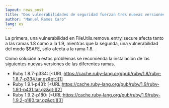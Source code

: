 ```yaml
---
layout: news_post
title: "Dos vulnerabilidades de seguridad fuerzan tres nuevas versiones de Ruby."
author: "Manuel Ramos Caro"
lang: es
---
```


La primera, una vulnerabilidad en FileUtils.remove\_entry\_secure afecta
tanto a las ramas 1.8 como a la 1.9, mientras que la segunda, una
vulnerabilidad del modo $SAFE, sólo afecta a la rama 1.8.

Como solución a estos problemas se recomienda la instalación de las
siguientes nuevas versiones de las diferentes ramas.

* Ruby 1.8.7-p334:
  [&lt;URL:https://cache.ruby-lang.org/pub/ruby/1.8/ruby-1.8.7-p334.tar.gz&gt;][1]
* Ruby 1.9.1-p431:
  [&lt;URL:https://cache.ruby-lang.org/pub/ruby/1.9/ruby-1.9.1-p431.tar.gz&gt;][2]
* Ruby 1.9.2-p180:
  [&lt;URL:https://cache.ruby-lang.org/pub/ruby/1.9/ruby-1.9.2-p180.tar.gz&gt;][3]



[1]: https://cache.ruby-lang.org/pub/ruby/1.8/ruby-1.8.7-p334.tar.gz
[2]: https://cache.ruby-lang.org/pub/ruby/1.9/ruby-1.9.1-p431.tar.gz
[3]: https://cache.ruby-lang.org/pub/ruby/1.9/ruby-1.9.2-p180.tar.gz
